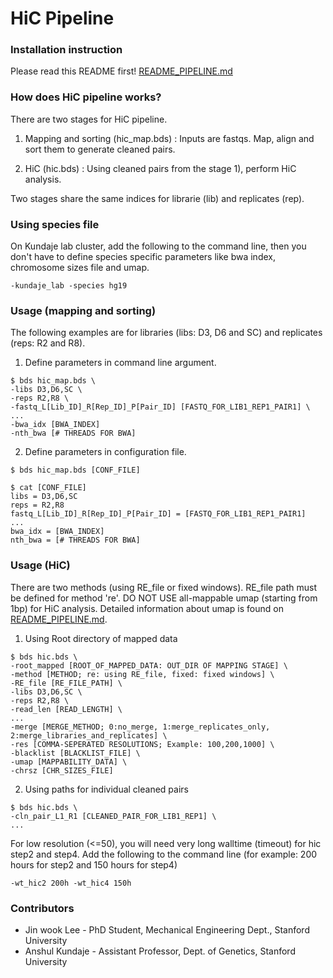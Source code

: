 HiC Pipeline
===================================================

### Installation instruction

Please read this README first!
<a href="https://github.com/kundajelab/ENCODE_chipseq_pipeline/blob/master/README_PIPELINE.md">README_PIPELINE.md</a>


### How does HiC pipeline works?

There are two stages for HiC pipeline.

1) Mapping and sorting (hic_map.bds)
: Inputs are fastqs. Map, align and sort them to generate cleaned pairs.

2) HiC (hic.bds)
: Using cleaned pairs from the stage 1), perform HiC analysis.

Two stages share the same indices for librarie (lib) and replicates (rep).


### Using species file

On Kundaje lab cluster, add the following to the command line, then you don't have to define species specific parameters like bwa index, chromosome sizes file and umap.
```
-kundaje_lab -species hg19
```


### Usage (mapping and sorting)

The following examples are for libraries (libs: D3, D6 and SC) and replicates (reps: R2 and R8).

1) Define parameters in command line argument. 
```
$ bds hic_map.bds \
-libs D3,D6,SC \
-reps R2,R8 \
-fastq_L[Lib_ID]_R[Rep_ID]_P[Pair_ID] [FASTQ_FOR_LIB1_REP1_PAIR1] \
...
-bwa_idx [BWA_INDEX]
-nth_bwa [# THREADS FOR BWA]
```

2) Define parameters in configuration file.
```
$ bds hic_map.bds [CONF_FILE]

$ cat [CONF_FILE]
libs = D3,D6,SC
reps = R2,R8
fastq_L[Lib_ID]_R[Rep_ID]_P[Pair_ID] = [FASTQ_FOR_LIB1_REP1_PAIR1]
...
bwa_idx = [BWA_INDEX]
nth_bwa = [# THREADS FOR BWA]
```


### Usage (HiC)

There are two methods (using RE_file or fixed windows). RE_file path must be defined for method 're'. DO NOT USE all-mappable umap (starting from 1bp) for HiC analysis. Detailed information about umap is found on <a href="https://github.com/kundajelab/ENCODE_chipseq_pipeline/blob/master/README_PIPELINE.md">README_PIPELINE.md</a>.

1) Using Root directory of mapped data
```
$ bds hic.bds \
-root_mapped [ROOT_OF_MAPPED_DATA: OUT_DIR OF MAPPING STAGE] \
-method [METHOD; re: using RE_file, fixed: fixed windows] \
-RE_file [RE_FILE_PATH] \
-libs D3,D6,SC \
-reps R2,R8 \
-read_len [READ_LENGTH] \
...
-merge [MERGE_METHOD; 0:no_merge, 1:merge_replicates_only, 2:merge_libraries_and_replicates] \
-res [COMMA-SEPERATED RESOLUTIONS; Example: 100,200,1000] \
-blacklist [BLACKLIST_FILE] \
-umap [MAPPABILITY_DATA] \
-chrsz [CHR_SIZES_FILE]
```

2) Using paths for individual cleaned pairs
```
$ bds hic.bds \
-cln_pair_L1_R1 [CLEANED_PAIR_FOR_LIB1_REP1] \
...
```

For low resolution (<=50), you will need very long walltime (timeout) for hic step2 and step4. Add the following to the command line (for example: 200 hours for step2 and 150 hours for step4)
```
-wt_hic2 200h -wt_hic4 150h
```

### Contributors

* Jin wook Lee - PhD Student, Mechanical Engineering Dept., Stanford University
* Anshul Kundaje - Assistant Professor, Dept. of Genetics, Stanford University
